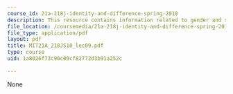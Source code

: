 ```yaml
---
course_id: 21a-218j-identity-and-difference-spring-2010
description: This resource contains information related to gender and sex.
file_location: /coursemedia/21a-218j-identity-and-difference-spring-2010/1a8026f73c90c09cf82772d3b91a252c_MIT21A_218JS10_lec09.pdf
file_type: application/pdf
layout: pdf
title: MIT21A_218JS10_lec09.pdf
type: course
uid: 1a8026f73c90c09cf82772d3b91a252c

---
```

None